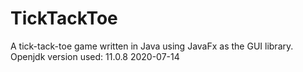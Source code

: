 # TickTackToe
A tick-tack-toe game written in Java using JavaFx as the GUI library.
Openjdk version used: 11.0.8 2020-07-14
